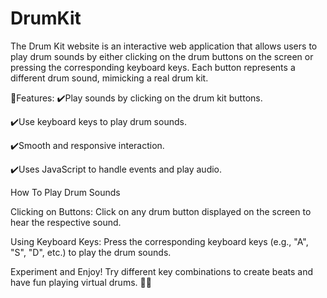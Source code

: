 # DrumKit
The Drum Kit website is an interactive web application that allows users to play drum sounds by either clicking on the drum buttons on the screen or pressing the corresponding keyboard keys. Each button represents a different drum sound, mimicking a real drum kit.

🔹Features:
✔️Play sounds by clicking on the drum kit buttons.

✔️Use keyboard keys to play drum sounds.

✔️Smooth and responsive interaction.

✔️Uses JavaScript to handle events and play audio.

How To Play Drum Sounds

Clicking on Buttons: Click on any drum button displayed on the screen to hear the respective sound.

Using Keyboard Keys: Press the corresponding keyboard keys (e.g., "A", "S", "D", etc.) to play the drum sounds.

Experiment and Enjoy!
Try different key combinations to create beats and have fun playing virtual drums. 🎵🥁


